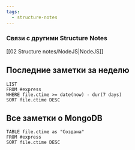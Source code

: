 ```yaml
---
tags:
  - structure-notes
---
```

### Связи с другими Structure Notes
[[02 Structure notes/NodeJS|NodeJS]] 
## Последние заметки за неделю
```dataview
LIST
FROM #express  
WHERE file.ctime >= date(now) - dur(7 days)
SORT file.ctime DESC
```
## Все заметки о MongoDB
```dataview
TABLE file.ctime as "Создана"
FROM #express 
SORT file.ctime DESC
```
